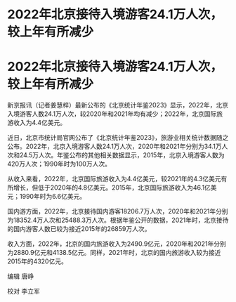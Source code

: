 # 2022年北京接待入境游客24.1万人次，较上年有所减少

# 2022年北京接待入境游客24.1万人次，较上年有所减少

新京报讯（记者姜慧梓）最新公布的《北京统计年鉴2023》显示，2022年，北京入境游客人数24.1万人次，较2020年和2021年均有减少；2022年，北京国际旅游收入为4.4亿美元。

近日，北京市统计局官网公布了《北京统计年鉴2023》，旅游业相关统计数据随之公布。2022年，北京入境游客人数24.1万人次，2020年和2021年分别为34.1万人次和24.5万人次。年鉴公布的其他相关数据显示，2015年，北京入境游客人数为420万人次；1990年时为100万人次。

从收入来看，2022年，北京国际旅游收入为4.4亿美元，较2021年的4.3亿美元有所增长，但低于2020年的4.8亿美元。2015年，北京国际旅游收入为46.1亿美元；1990年时为6.6亿美元。

国内游方面，2022年，北京接待国内游客18206.7万人次，2020年和2021年分别为18352.4万人次和25488.3万人次。根据年鉴公开的数据，2021年时，北京接待的国内游客人数已较为接近2015年的26859万人次。

收入方面，2022年，北京的国内旅游收入为2490.9亿元，2020年和2021年分别为2880.9亿元和4138.5亿元。同样，2021年时，北京的国内旅游收入较为接近2015年的4320亿元。

编辑 唐峥

校对 李立军

